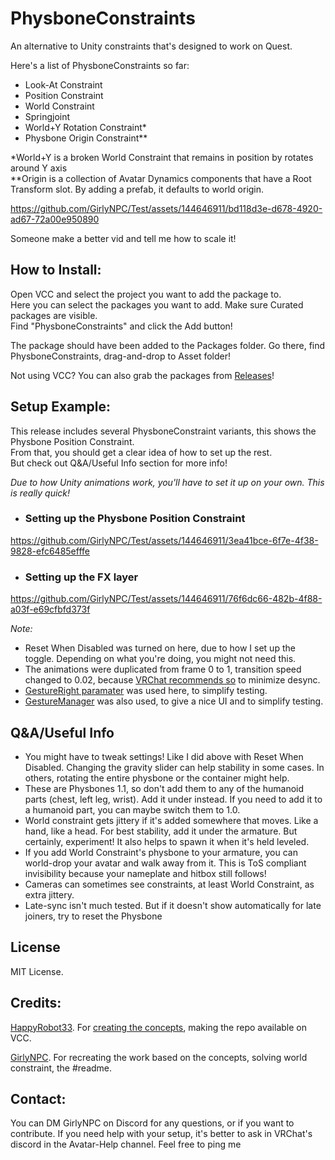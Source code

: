 # PhysboneConstraints
An alternative to Unity constraints that's designed to work on Quest.

Here's a list of PhysboneConstraints so far:

- Look-At Constraint
- Position Constraint
- World Constraint
- Springjoint
- World+Y Rotation Constraint*
- Physbone Origin Constraint**

*World+Y is a broken World Constraint that remains in position by rotates around Y axis<br>
**Origin is a collection of Avatar Dynamics components that have a Root Transform slot. By adding a prefab, it defaults to world origin.

https://github.com/GirlyNPC/Test/assets/144646911/bd118d3e-d678-4920-ad67-72a00e950890

Someone make a better vid and tell me how to scale it!

## How to Install:

Open VCC and select the project you want to add the package to.<br>
Here you can select the packages you want to add. Make sure Curated packages are visible.<br>
Find "PhysboneConstraints" and click the Add button!<br>

The package should have been added to the Packages folder. Go there, find PhysboneConstraints, drag-and-drop to Asset folder!

Not using VCC? You can also grab the packages from [Releases](https://github.com/Happyrobot33/PhysboneConstraints/releases)!

## Setup Example:

This release includes several PhysboneConstraint variants, this shows the Physbone Position Constraint.<br>
From that, you should get a clear idea of how to set up the rest. </br>
But check out Q&A/Useful Info section for more info!

*Due to how Unity animations work, you'll have to set it up on your own. This is really quick!*

- ### Setting up the Physbone Position Constraint
https://github.com/GirlyNPC/Test/assets/144646911/3ea41bce-6f7e-4f38-9828-efc6485efffe

- ### Setting up the FX layer
https://github.com/GirlyNPC/Test/assets/144646911/76f6dc66-482b-4f88-a03f-e69cfbfd373f

*Note:*
- Reset When Disabled was turned on here, due to how I set up the toggle. Depending on what you're doing, you might not need this.
- The animations were duplicated from frame 0 to 1, transition speed changed to 0.02, because [VRChat recommends so](https://creators.vrchat.com/avatars/state-behaviors/) to minimize desync.
- [GestureRight paramater](https://creators.vrchat.com/avatars/animator-parameters/#gestureleft-and-gestureright-values) was used here, to simplify testing.
- [GestureManager](https://github.com/BlackStartx/VRC-Gesture-Manager) was also used, to give a nice UI and to simplify testing.

## Q&A/Useful Info
- You might have to tweak settings! Like I did above with Reset When Disabled. Changing the gravity slider can help stability in some cases. In others, rotating the entire physbone or the container might help.
- These are Physbones 1.1, so don't add them to any of the humanoid parts (chest, left leg, wrist). Add it under instead. If you need to add it to a humanoid part, you can maybe switch them to 1.0.
- World constraint gets jittery if it's added somewhere that moves. Like a hand, like a head. For best stability, add it under the armature. But certainly, experiment! It also helps to spawn it when it's held leveled.
- If you add World Constraint's physbone to your armature, you can world-drop your avatar and walk away from it. This is ToS compliant invisibility because your nameplate and hitbox still follows!
- Cameras can sometimes see constraints, at least World Constraint, as extra jittery.
- Late-sync isn't much tested. But if it doesn't show automatically for late joiners, try to reset the Physbone

## License

MIT License.

## Credits:

[HappyRobot33](https://github.com/HappyRobot33). For [creating the concepts](https://youtu.be/oXiGJHUysMU?feature=shared&t=1105), making the repo available on VCC.

[GirlyNPC](https://github.com/GirlyNPC). For recreating the work based on the concepts, solving world constraint, the #readme.

## Contact:
You can DM GirlyNPC on Discord for any questions, or if you want to contribute. If you need help with your setup, it's better to ask in VRChat's discord in the Avatar-Help channel. Feel free to ping me
